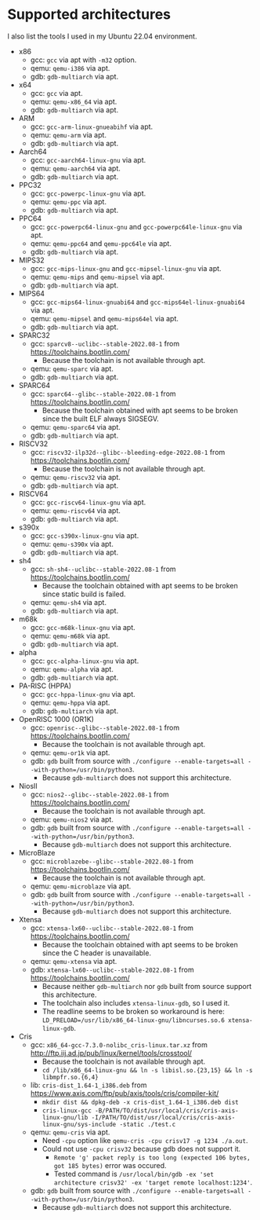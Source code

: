 # Supported architectures
I also list the tools I used in my Ubuntu 22.04 environment.

* x86
    * gcc: `gcc` via apt with `-m32` option.
    * qemu: `qemu-i386` via apt.
    * gdb: `gdb-multiarch` via apt.
* x64
    * gcc: `gcc` via apt.
    * qemu: `qemu-x86_64` via apt.
    * gdb: `gdb-multiarch` via apt.
* ARM
    * gcc: `gcc-arm-linux-gnueabihf` via apt.
    * qemu: `qemu-arm` via apt.
    * gdb: `gdb-multiarch` via apt.
* Aarch64
    * gcc: `gcc-aarch64-linux-gnu` via apt.
    * qemu: `qemu-aarch64` via apt.
    * gdb: `gdb-multiarch` via apt.
* PPC32
    * gcc: `gcc-powerpc-linux-gnu` via apt.
    * qemu: `qemu-ppc` via apt.
    * gdb: `gdb-multiarch` via apt.
* PPC64
    * gcc: `gcc-powerpc64-linux-gnu` and `gcc-powerpc64le-linux-gnu` via apt.
    * qemu: `qemu-ppc64` and `qemu-ppc64le` via apt.
    * gdb: `gdb-multiarch` via apt.
* MIPS32
    * gcc: `gcc-mips-linux-gnu` and `gcc-mipsel-linux-gnu` via apt.
    * qemu: `qemu-mips` and `qemu-mipsel` via apt.
    * gdb: `gdb-multiarch` via apt.
* MIPS64
    * gcc: `gcc-mips64-linux-gnuabi64` and `gcc-mips64el-linux-gnuabi64` via apt.
    * qemu: `qemu-mipsel` and `qemu-mips64el` via apt.
    * gdb: `gdb-multiarch` via apt.
* SPARC32
    * gcc: `sparcv8--uclibc--stable-2022.08-1` from https://toolchains.bootlin.com/
        * Because the toolchain is not available through apt.
    * qemu: `qemu-sparc` via apt.
    * gdb: `gdb-multiarch` via apt.
* SPARC64
    * gcc: `sparc64--glibc--stable-2022.08-1` from https://toolchains.bootlin.com/
        * Because the toolchain obtained with apt seems to be broken since the built ELF always SIGSEGV.
    * qemu: `qemu-sparc64` via apt.
    * gdb: `gdb-multiarch` via apt.
* RISCV32
    * gcc: `riscv32-ilp32d--glibc--bleeding-edge-2022.08-1` from https://toolchains.bootlin.com/
        * Because the toolchain is not available through apt.
    * qemu: `qemu-riscv32` via apt.
    * gdb: `gdb-multiarch` via apt.
* RISCV64
    * gcc: `gcc-riscv64-linux-gnu` via apt.
    * qemu: `qemu-riscv64` via apt.
    * gdb: `gdb-multiarch` via apt.
* s390x
    * gcc: `gcc-s390x-linux-gnu` via apt.
    * qemu: `qemu-s390x` via apt.
    * gdb: `gdb-multiarch` via apt.
* sh4
    * gcc: `sh-sh4--uclibc--stable-2022.08-1` from https://toolchains.bootlin.com/
        * Because the toolchain obtained with apt seems to be broken since static build is failed.
    * qemu: `qemu-sh4` via apt.
    * gdb: `gdb-multiarch` via apt.
* m68k
    * gcc: `gcc-m68k-linux-gnu` via apt.
    * qemu: `qemu-m68k` via apt.
    * gdb: `gdb-multiarch` via apt.
* alpha
    * gcc: `gcc-alpha-linux-gnu` via apt.
    * qemu: `qemu-alpha` via apt.
    * gdb: `gdb-multiarch` via apt.
* PA-RISC (HPPA)
    * gcc: `gcc-hppa-linux-gnu` via apt.
    * qemu: `qemu-hppa` via apt.
    * gdb: `gdb-multiarch` via apt.
* OpenRISC 1000 (OR1K)
    * gcc: `openrisc--glibc--stable-2022.08-1` from https://toolchains.bootlin.com/
        * Because the toolchain is not available through apt.
    * qemu: `qemu-or1k` via apt.
    * gdb: `gdb` built from source with `./configure --enable-targets=all --with-python=/usr/bin/python3`.
        * Because `gdb-multiarch` does not support this architecture.
* NiosII
    * gcc: `nios2--glibc--stable-2022.08-1` from https://toolchains.bootlin.com/
        * Because the toolchain is not available through apt.
    * qemu: `qemu-nios2` via apt.
    * gdb: `gdb` built from source with `./configure --enable-targets=all --with-python=/usr/bin/python3`.
        * Because `gdb-multiarch` does not support this architecture.
* MicroBlaze
    * gcc: `microblazebe--glibc--stable-2022.08-1` from https://toolchains.bootlin.com/
        * Because the toolchain is not available through apt.
    * qemu: `qemu-microblaze` via apt.
    * gdb: `gdb` built from source with `./configure --enable-targets=all --with-python=/usr/bin/python3`.
        * Because `gdb-multiarch` does not support this architecture.
* Xtensa
    * gcc: `xtensa-lx60--uclibc--stable-2022.08-1` from https://toolchains.bootlin.com/
        * Because the toolchain obtained with apt seems to be broken since the C header is unavailable.
    * qemu: `qemu-xtensa` via apt.
    * gdb: `xtensa-lx60--uclibc--stable-2022.08-1` from https://toolchains.bootlin.com/
        * Because neither `gdb-multiarch` nor `gdb` built from source support this architecture.
        * The toolchain also includes `xtensa-linux-gdb`, so I used it.
        * The readline seems to be broken so workaround is here: `LD_PRELOAD=/usr/lib/x86_64-linux-gnu/libncurses.so.6 xtensa-linux-gdb`.
* Cris
    * gcc: `x86_64-gcc-7.3.0-nolibc_cris-linux.tar.xz` from http://ftp.iij.ad.jp/pub/linux/kernel/tools/crosstool/
        * Because the toolchain is not available through apt.
        * `cd /lib/x86_64-linux-gnu && ln -s libisl.so.{23,15} && ln -s libmpfr.so.{6,4}`
    * lib: `cris-dist_1.64-1_i386.deb` from https://www.axis.com/ftp/pub/axis/tools/cris/compiler-kit/
        * `mkdir dist && dpkg-deb -x cris-dist_1.64-1_i386.deb dist`
        * `cris-linux-gcc -B/PATH/TO/dist/usr/local/cris/cris-axis-linux-gnu/lib -I/PATH/TO/dist/usr/local/cris/cris-axis-linux-gnu/sys-include -static ./test.c`
    * qemu: `qemu-cris` via apt.
        * Need `-cpu` option like `qemu-cris -cpu crisv17 -g 1234 ./a.out`.
        * Could not use `-cpu crisv32` because gdb does not support it.
            * `Remote 'g' packet reply is too long (expected 106 bytes, got 185 bytes)` error was occured.
            * Tested command is `/usr/local/bin/gdb -ex 'set architecture crisv32' -ex 'target remote localhost:1234'`.
    * gdb: `gdb` built from source with `./configure --enable-targets=all --with-python=/usr/bin/python3`.
        * Because `gdb-multiarch` does not support this architecture.
